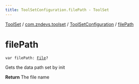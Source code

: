 ```yaml
---
title: ToolSetConfiguration.filePath - ToolSet
---
```


[ToolSet](../../index.html) / [com.zndevs.toolset](../index.html) / [ToolSetConfiguration](index.html) / [filePath](./file-path.html)

# filePath

`var filePath: `[`File`](http://docs.oracle.com/javase/6/docs/api/java/io/File.html)`?`

Gets the data path set by init

**Return**
The file name

